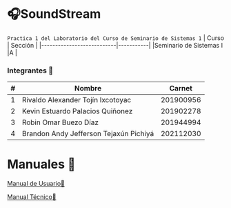 # 🎧SoundStream
`Practica 1 del Laboratorio del Curso de Seminario de Sistemas 1`
| Curso                     | Sección   |
|---------------------------|-----------|
|Seminario de Sistemas I	|A          |           
### Integrantes 🌠
| # | Nombre                                 | Carnet    |
|---|----------------------------------------|-----------|
| 1 | Rivaldo Alexander Tojín Ixcotoyac      | 201900956 |
| 2 | Kevin Estuardo Palacios Quiñonez       | 201902278 |
| 3 | Robin Omar Buezo Díaz                  | 201944994 |
| 4 | Brandon Andy Jefferson Tejaxún Pichiyá | 202112030 |


# Manuales 📖
[Manual de Usuario👤](./Documentación/ManualUsuario.md)

[Manual Técnico🔧](./Documentación/ManualTecnico.md)
